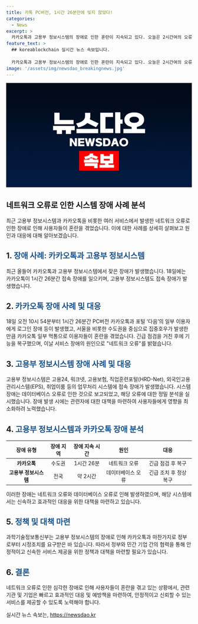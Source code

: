 ```yaml
---
title: 카톡 PC버전, 1시간 26분만에 빚지 않았다!
categories:
  - News
excerpt: >
  카카오톡과 고용부 정보시스템의 장애로 인한 혼란이 지속되고 있다. 오늘은 2시간여의 오류로 카카오톡과 다음 포털 등에 접속 장애가 발생했으며, 고용부 정보시스템 또한 한때 접속 장애를 겪었다. 이에 정부로부터 시정조치를 요구받고, 카카오는 긴급 점검을 거쳐 기능을 복구했다. 카카오 창업자에 대한 검찰 구속영장 청구도 있어, 카카오 내부는 혼란에 휩싸였다.
feature_text: >
  ## koreablockchain 실시간 뉴스 속보입니다.

  카카오톡과 고용부 정보시스템의 장애로 인한 혼란이 지속되고 있다. 오늘은 2시간여의 오류로 카카오톡과 다음 포털 등에 접속 장애가 발생했으며, 고용부 정보시스템 또한 한때 접속 장애를 겪었다. 이에 정부로부터 시정조치를 요구받고, 카카오는 긴급 점검을 거쳐 기능을 복구했다. 카카오 창업자에 대한 검찰 구속영장 청구도 있어, 카카오 내부는 혼란에 휩싸였다.
image: '/assets/img/newsdao_breakingnews.jpg'
---
```


<p><img src="/assets/img/newsdao_breakingnews.jpg" alt="koreablockchain 속보" /></p>

<h2>네트워크 오류로 인한 시스템 장애 사례 분석</h2>

<p data-ke-size="size16">최근 고용부 정보시스템과 카카오톡을 비롯한 여러 서비스에서 발생한 네트워크 오류로 인한 장애로 인해 사용자들이 혼란을 겪었습니다. 이에 대한 사례를 상세히 살펴보고 원인과 대응에 대해 알아보겠습니다.</p>

<h2 data-ke-size="size26">1. <span style="color: #1a5490;">장애 사례: 카카오톡과 고용부 정보시스템</span></h2>

<p data-ke-size="size16">최근 올들어 카카오톡과 고용부 정보시스템에서 잦은 장애가 발생했습니다. 18일에는 카카오톡이 1시간 26분간 접속 장애를 일으키며, 고용부 정보시스템도 접속 장애가 발생했습니다.</p>

<h2 data-ke-size="size26">2. <span style="color: #1a5490;">카카오톡 장애 사례 및 대응</span></h2>

<p data-ke-size="size16">18일 오전 10시 54분부터 1시간 26분간 PC버전 카카오톡과 포털 ‘다음’의 일부 이용자에게 로그인 장애 등이 발생했고, 서울을 비롯한 수도권을 중심으로 집중호우가 발생한 만큼 카카오톡 일부 먹통으로 이용자들이 혼란을 겪었습니다. 긴급 점검을 거친 후에 기능을 복구했으며, 이날 서비스 장애의 원인으로 "네트워크 오류"를 밝혔습니다.</p>

<h2 data-ke-size="size26">3. <span style="color: #1a5490;">고용부 정보시스템 장애 사례 및 대응</span></h2>

<p data-ke-size="size16">고용부 정보시스템은 고용24, 워크넷, 고용보험, 직업훈련포털(HRD-Net), 외국인고용관리시스템(EPS), 취업이룸 등의 업무처리 시스템에 접속 장애가 발생했습니다. 시스템 장애는 데이터베이스 오류로 인한 것으로 보고되었고, 해당 오류에 대한 정밀 분석을 실시했습니다. 장애 발생 시에는 관련자에 대한 대책을 마련하여 사용자들에게 영향을 최소화하려 노력했습니다.</p>

<h2 data-ke-size="size26">4. <span style="color: #1a5490;">고용부 정보시스템과 카카오톡 장애 분석</span></h2>

<table>
<thead>
    <tr>
        <th style="text-align: center;">장애 유형</th>
        <th style="text-align: center;">장애 지역</th>
        <th style="text-align: center;">장애 지속 시간</th>
        <th style="text-align: center;">원인</th>
        <th style="text-align: center;">대응</th>
    </tr>
</thead>
<tbody>
    <tr>
        <td style="text-align: center;"><b>카카오톡</b></td>
        <td style="text-align: center;">수도권</td>
        <td style="text-align: center;">1시간 26분</td>
        <td style="text-align: center;">네트워크 오류</td>
        <td style="text-align: center;">긴급 점검 후 복구</td>
    </tr>
    <tr>
        <td style="text-align: center;"><b>고용부 정보시스템</b></td>
        <td style="text-align: center;">전국</td>
        <td style="text-align: center;">약 2시간</td>
        <td style="text-align: center;">데이터베이스 오류</td>
        <td style="text-align: center;">긴급 조치 후 정상 복구</td>
    </tr>
</tbody>
</table>

<p data-ke-size="size16">이러한 장애는 네트워크 오류와 데이터베이스 오류로 인해 발생하였으며, 해당 시스템에서는 신속하고 효과적인 대응을 위한 대책을 마련하고 있습니다.</p>

<h2 data-ke-size="size26">5. <span style="color: #1a5490;">정책 및 대책 마련</span></h2>

<p data-ke-size="size16">과학기술정보통신부는 고용부 정보시스템의 장애로 인해 카카오톡과 마찬가지로 정부로부터 시정조치를 요구받은 바 있습니다. 따라서 정부와 민간 기업 간의 협력을 통해 안정적이고 신속한 서비스 제공을 위한 정책과 대책을 마련할 필요가 있습니다.</p>

<h2 data-ke-size="size26">6. <span style="color: #1a5490;">결론</span></h2>

<p data-ke-size="size16">네트워크 오류로 인한 심각한 장애로 인해 사용자들이 혼란을 겪고 있는 상황에서, 관련 기관 및 기업은 빠르고 효과적인 대응 및 예방책을 마련하여, 안정적이고 신뢰할 수 있는 서비스를 제공할 수 있도록 노력해야 합니다.</p>
실시간 뉴스 속보는, <a href="https://newsdao.kr" rel="dofollow">https://newsdao.kr</a>


